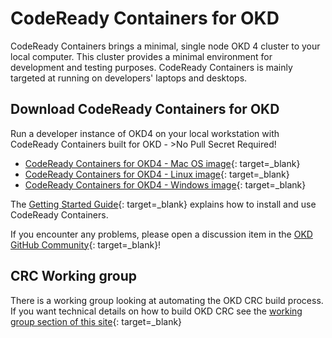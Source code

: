 # CodeReady Containers for OKD

 CodeReady Containers brings a minimal, single node OKD 4 cluster to your local computer. This cluster provides a minimal environment for development and testing purposes. CodeReady Containers is mainly targeted at running on developers' laptops and desktops.

## Download CodeReady Containers for OKD

Run a developer instance of OKD4 on your local workstation with CodeReady Containers built for OKD - >No Pull Secret Required!

- [CodeReady Containers for OKD4 - Mac OS image](https://dl.fedoraproject.org/pub/alt/okd-crc/release/macos-amd64){: target=_blank}
- [CodeReady Containers for OKD4 - Linux image](https://dl.fedoraproject.org/pub/alt/okd-crc/release/linux-amd64/){: target=_blank}
- [CodeReady Containers for OKD4 - Windows image](https://dl.fedoraproject.org/pub/alt/okd-crc/release/windows-amd64/){: target=_blank}

The [Getting Started Guide](https://code-ready.github.io/crc/){: target=_blank} explains how to install and use CodeReady Containers.

If you encounter any problems, please open a discussion item in the [OKD GitHub Community](https://github.com/openshift/okd/discussions){: target=_blank}!

## CRC Working group

There is a working group looking at automating the OKD CRC build process.  If you want technical details on how to build OKD CRC see the [working group section of this site](wg_crc/overview.md){: target=_blank}
